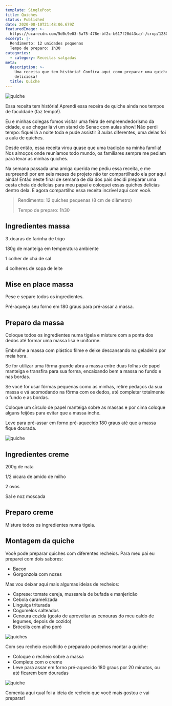 ```yaml
---
template: SinglePost
title: Quiches
status: Published
date: 2020-08-10T21:48:06.679Z
featuredImage: >-
  https://ucarecdn.com/5d0c9e03-5a75-478e-bf2c-b617f20d43ca/-/crop/1280x614/0,160/-/preview/
excerpt: |-
  Rendimento: 12 unidades pequenas
  Tempo de preparo: 1h30
categories:
  - category: Receitas salgadas
meta:
  description: >-
    Uma receita que tem história! Confira aqui como preparar uma quiche
    deliciosa!
  title: Quiche
---
```



![quiche](https://ucarecdn.com/8d929b11-3439-4879-adfd-d9e12445f974/-/crop/960x972/0,180/-/preview/)

Essa receita tem história! Aprendi essa receira de quiche ainda nos tempos de faculdade (faz tempo!).

Eu e minhas colegas fomos visitar uma feira de empreendedorismo da cidade, e ao chegar lá vi um stand do Senac com aulas show! Não perdi tempo: fiquei lá a noite toda e pude assistir 3 aulas diferentes, uma delas foi a aula de quiches.

Desde então, essa receita virou quase que uma tradição na minha família! Nos almoços onde reuníamos todo mundo, os familiares sempre me pediam para levar as minhas quiches.

Na semana passada uma amiga querida me pediu essa receita, e me surpreendi por em seis meses de projeto não ter compartilhado ela por aqui ainda! Então neste final de semana de dia dos pais decidi preparar uma cesta cheia de delícias para meu papai e coloquei essas quiches delícias dentro dela. E agora compartilho essa receita incrível aqui com você.

> Rendimento: 12 quiches pequenas (8 cm de diâmetro)
>
> Tempo de preparo: 1h30

## Ingredientes massa

3 xícaras de farinha de trigo

180g de manteiga em temperatura ambiente

1 colher de chá de sal

4 colheres de sopa de leite

## Mise en place massa

Pese e separe todos os ingredientes.

Pré-aqueça seu forno em 180 graus para pré-assar a massa.

## Preparo da massa

Coloque todos os ingredientes numa tigela e misture com a ponta dos dedos até formar uma massa lisa e uniforme.

Embrulhe a massa com plástico filme e deixe descansando na geladeira por meia hora.

Se for utilizar uma fôrma grande abra a massa entre duas folhas de papel manteiga e transfira para sua forma, encaixando bem a massa no fundo e nas bordas.

Se você for usar fôrmas pequenas como as minhas, retire pedaços da sua massa e vá acomodando na fôrma com os dedos, até completar totalmente o fundo e as bordas.

Coloque um círculo de papel manteiga sobre as massas e por cima coloque alguns feijões para evitar que a massa inche.

Leve para pré-assar em forno pré-aquecido 180 graus até que a massa fique dourada.

![quiche](https://ucarecdn.com/790d5097-5215-4e16-be79-2399268e163b/ "Massas pré-assadas")

## Ingredientes creme

200g de nata

1/2 xícara de amido de milho

2 ovos

Sal e noz moscada

## Preparo creme

Misture todos os ingredientes numa tigela.

## Montagem da quiche

Você pode preparar quiches com diferentes recheios. Para meu pai eu preparei com dois sabores:

* Bacon
* Gorgonzola com nozes

Mas vou deixar aqui mais algumas ideias de recheios:

* Caprese: tomate cereja, mussarela de bufada e manjericão
* Cebola caramelizada
* Linguiça triturada
* Cogumelos salteados
* Cenoura cozida (gosto de aproveitar as cenouras do meu caldo de legumes, depois de cozido)
* Brócolis com alho poró

![quiches](https://ucarecdn.com/37959142-7f71-4d35-9e56-b46a7563bda5/)

Com seu recheio escolhido e preparado podemos montar a quiche:

* Coloque o recheio sobre a massa
* Complete com o creme 
* Leve para assar em forno pré-aquecido 180 graus por 20 minutos, ou até ficarem bem douradas

![quiche](https://ucarecdn.com/b0680c35-94d0-4f06-81a1-12e3bdd49712/-/crop/1260x859/10,62/-/preview/)

Comenta aqui qual foi a ideia de recheio que você mais gostou e vai preparar!
